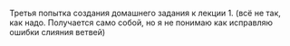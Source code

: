 Третья попытка создания домашнего задания к лекции 1.
(всё не так, как надо. Получается само собой, но я не понимаю как исправляю ошибки слияния ветвей)